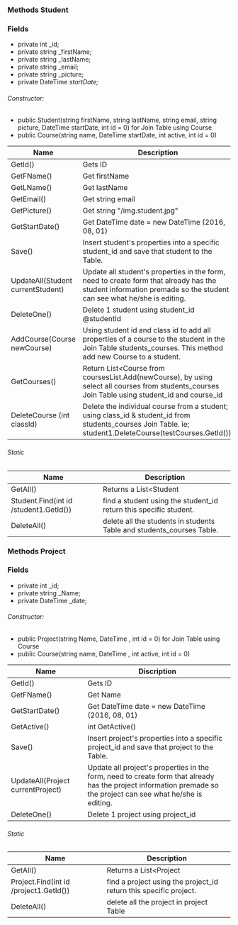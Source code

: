 ### Methods Student

### Fields


* private int _id;
* private string _firstName;
* private string _lastName;
* private string _email;
* private string _picture;
* private DateTime _startDate;_


###### Constructor:
* public Student(string firstName, string lastName, string email, string picture, DateTime startDate, int id = 0)
for Join Table using Course
* public Course(string name, DateTime startDate, int active, int id = 0)

Name|Description
---|---
GetId() | Gets ID
GetFName() | Get firstName
GetLName() | Get lastName
GetEmail() | Get string email
GetPicture() | Get string "/img.student.jpg"
GetStartDate() | Get DateTime date = new DateTime (2016, 08, 01)
Save() | Insert student's properties into a specific student_id and save that student to the Table.
UpdateAll(Student currentStudent) | Update all student's properties in the form, need to create form that already has the student information premade so the student can see what he/she is editing.
DeleteOne() | Delete 1 student using student_id @studentId
AddCourse(Course newCourse) | Using student id and class id to add all properties of a course to the student in the Join Table students_courses. This method add new Course to a student.
GetCourses() | Return List<Course from coursesList.Add(newCourse), by using select all courses from students_courses Join Table using student_id and course_id
 DeleteCourse (int classId) | Delete the individual course from a student; using class_id & student_id from students_courses Join Table. ie; student1.DeleteCourse(testCourses.GetId());

###### Static

Name| Description
---|---
GetAll() | Returns a List<Student
Student.Find(int id /student1.GetId()) | find a student using the student_id return this specific student.
DeleteAll() | delete all the students in students Table and students_courses Table.



### Methods Project

### Fields
* private int _id;
* private string _Name;
* private DateTime _date;

###### Constructor:
* public Project(string Name, DateTime , int id = 0)
for Join Table using Course
* public Course(string name, DateTime , int active, int id = 0)

Name|Discription
---|---
GetId() | Gets ID
GetFName() | Get Name
GetStartDate() | Get DateTime date = new DateTime (2016, 08, 01)
GetActive() |  int GetActive()
Save() | Insert project's properties into a specific project_id and save that project to the Table.
UpdateAll(Project currentProject) | Update all project's properties in the form, need to create form that already has the project information premade so the project can see what he/she is editing.
DeleteOne() | Delete 1 project using project_id


###### Static

Name| Description
---|---
GetAll() | Returns a List<Project
Project.Find(int id /project1.GetId()) | find a project using the project_id return this specific project.
DeleteAll() | delete all the project in project Table
